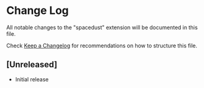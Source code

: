 # Change Log

All notable changes to the "spacedust" extension will be documented in this file.

Check [Keep a Changelog](http://keepachangelog.com/) for recommendations on how to structure this file.

## [Unreleased]

- Initial release
